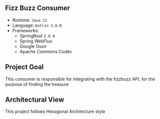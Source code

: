## Fizz Buzz Consumer

* Runtime: `Java 11`
* Language: `Kotlin 1.6.0`
* Frameworks:
    * SpringBoot `2.6.0`
    * Spring WebFlux
    * Google Gson
    * Apache Commons Codec

## Project Goal
This consumer is responsible for integrating with the fizzbuzz API, for the purpose of finding the treasure

## Architectural View
This project follows Hexagonal Architecture style